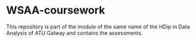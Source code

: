 # WSAA-coursework
This repository is part of the module of the same name of the HDip in Data Analysis of ATU Galway and contains the assessments.
